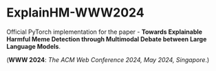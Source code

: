 # ExplainHM-WWW2024
Official PyTorch implementation for the paper - **Towards Explainable Harmful Meme Detection through Multimodal Debate between Large Language Models**.

(**WWW 2024**: *The ACM Web Conference 2024, May 2024, Singapore*.)
